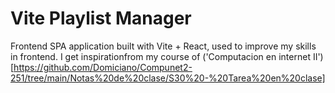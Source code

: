 # Vite Playlist Manager
Frontend SPA application built with Vite + React, used to improve my skills in frontend. I get inspirationfrom my course of ('Computacion en internet II')[https://github.com/Domiciano/Compunet2-251/tree/main/Notas%20de%20clase/S30%20-%20Tarea%20en%20clase]

